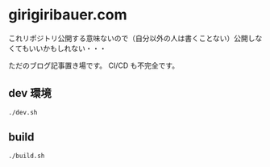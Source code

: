# girigiribauer.com

これリポジトリ公開する意味ないので（自分以外の人は書くことない）公開しなくてもいいかもしれない・・・

ただのブログ記事置き場です。 CI/CD も不完全です。

## dev 環境

```
./dev.sh
```

## build

```
./build.sh
```
